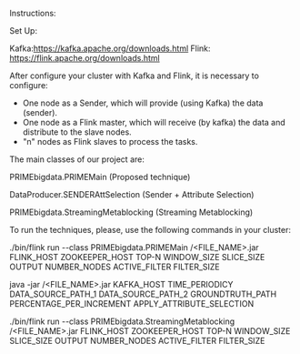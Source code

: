 Instructions:

Set Up:

Kafka:https://kafka.apache.org/downloads.html
Flink: https://flink.apache.org/downloads.html

After configure your cluster with Kafka and Flink, it is necessary to configure:
- One node as a Sender, which will provide (using Kafka) the data (sender).
- One node as a Flink master, which will receive (by kafka) the data and distribute to the slave nodes.
- "n" nodes as Flink slaves to process the tasks.

The main classes of our project are:

PRIMEbigdata.PRIMEMain (Proposed technique)

DataProducer.SENDERAttSelection (Sender + Attribute Selection)

PRIMEbigdata.StreamingMetablocking (Streaming Metablocking)


To run the techniques, please, use the following commands in your cluster:

./bin/flink run --class PRIMEbigdata.PRIMEMain /<FILE_NAME>.jar FLINK_HOST ZOOKEEPER_HOST TOP-N WINDOW_SIZE SLICE_SIZE OUTPUT NUMBER_NODES ACTIVE_FILTER FILTER_SIZE

java -jar /<FILE_NAME>.jar KAFKA_HOST TIME_PERIODICY DATA_SOURCE_PATH_1 DATA_SOURCE_PATH_2 GROUNDTRUTH_PATH PERCENTAGE_PER_INCREMENT APPLY_ATTRIBUTE_SELECTION

./bin/flink run --class PRIMEbigdata.StreamingMetablocking /<FILE_NAME>.jar FLINK_HOST ZOOKEEPER_HOST TOP-N WINDOW_SIZE SLICE_SIZE OUTPUT NUMBER_NODES ACTIVE_FILTER FILTER_SIZE
